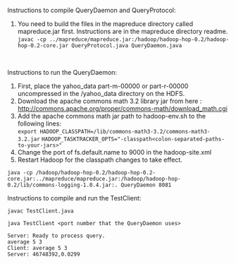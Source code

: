 Instructions to compile QueryDaemon and QueryProtocol:
  1. You need to build the files in the mapreduce directory called mapreduce.jar first. Instructions are in the mapreduce directory readme. <br>
   ``javac -cp ../mapreduce/mapreduce.jar:/hadoop/hadoop-hop-0.2/hadoop-hop-0.2-core.jar QueryProtocol.java QueryDaemon.java ``
<br>

Instructions to run the QueryDaemon:
  1. First, place the yahoo_data part-m-00000 or part-r-00000 uncompressed in the /yahoo_data directory on the HDFS. <br>
  2. Download the apache commons math 3.2 library jar from here : http://commons.apache.org/proper/commons-math/download_math.cgi <br>
  3. Add the apache commons math jar path to hadoop-env.sh to the following lines: <br>
    ```export HADOOP_CLASSPATH=/lib/commons-math3-3.2/commons-math3-3.2.jar```
    ```HADOOP_TASKTRACKER_OPTS="-classpath<colon-separated-paths-to-your-jars>"``` <br>
  4. Change the port of fs.default.name to 9000 in the hadoop-site.xml <br> 
  5. Restart Hadoop for the classpath changes to take effect. <br>
  
```java -cp /hadoop/hadoop-hop-0.2/hadoop-hop-0.2-core.jar:../mapreduce/mapreduce.jar:/hadoop/hadoop-hop-0.2/lib/commons-logging-1.0.4.jar:. QueryDaemon 8081``` <br>

Instructions to compile and run the TestClient: <br>
  
```javac TestClient.java ``` <br>

```java TestClient <port number that the QueryDaemon uses>``` 

    Server: Ready to process query.
    average 5 3 
    Client: average 5 3 
    Server: 46748392,0.0299 
  
